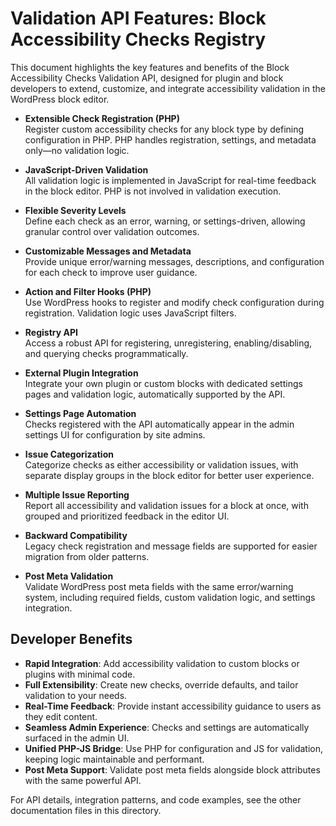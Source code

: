 # Validation API Features: Block Accessibility Checks Registry

This document highlights the key features and benefits of the Block Accessibility Checks Validation API, designed for plugin and block developers to extend, customize, and integrate accessibility validation in the WordPress block editor.

- **Extensible Check Registration (PHP)**  
  Register custom accessibility checks for any block type by defining configuration in PHP. PHP handles registration, settings, and metadata only—no validation logic.

- **JavaScript-Driven Validation**  
  All validation logic is implemented in JavaScript for real-time feedback in the block editor. PHP is not involved in validation execution.

- **Flexible Severity Levels**  
  Define each check as an error, warning, or settings-driven, allowing granular control over validation outcomes.

- **Customizable Messages and Metadata**  
  Provide unique error/warning messages, descriptions, and configuration for each check to improve user guidance.

- **Action and Filter Hooks (PHP)**  
  Use WordPress hooks to register and modify check configuration during registration. Validation logic uses JavaScript filters.

- **Registry API**  
  Access a robust API for registering, unregistering, enabling/disabling, and querying checks programmatically.

- **External Plugin Integration**  
  Integrate your own plugin or custom blocks with dedicated settings pages and validation logic, automatically supported by the API.

- **Settings Page Automation**  
  Checks registered with the API automatically appear in the admin settings UI for configuration by site admins.

- **Issue Categorization**  
  Categorize checks as either accessibility or validation issues, with separate display groups in the block editor for better user experience.

- **Multiple Issue Reporting**  
  Report all accessibility and validation issues for a block at once, with grouped and prioritized feedback in the editor UI.

- **Backward Compatibility**  
  Legacy check registration and message fields are supported for easier migration from older patterns.

- **Post Meta Validation**  
  Validate WordPress post meta fields with the same error/warning system, including required fields, custom validation logic, and settings integration.

## Developer Benefits

- **Rapid Integration**: Add accessibility validation to custom blocks or plugins with minimal code.
- **Full Extensibility**: Create new checks, override defaults, and tailor validation to your needs.
- **Real-Time Feedback**: Provide instant accessibility guidance to users as they edit content.
- **Seamless Admin Experience**: Checks and settings are automatically surfaced in the admin UI.
- **Unified PHP-JS Bridge**: Use PHP for configuration and JS for validation, keeping logic maintainable and performant.
- **Post Meta Support**: Validate post meta fields alongside block attributes with the same powerful API.

For API details, integration patterns, and code examples, see the other documentation files in this directory.
